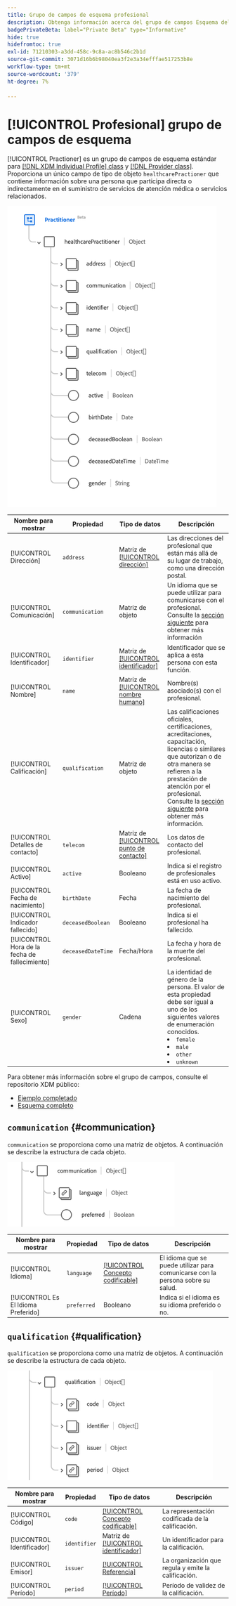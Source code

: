 ```yaml
---
title: Grupo de campos de esquema profesional
description: Obtenga información acerca del grupo de campos Esquema del profesional.
badgePrivateBeta: label="Private Beta" type="Informative"
hide: true
hidefromtoc: true
exl-id: 71210303-a3dd-458c-9c8a-ac8b546c2b1d
source-git-commit: 3071d16b6b98040ea3f2e3a34efffae517253b8e
workflow-type: tm+mt
source-wordcount: '379'
ht-degree: 7%

---
```


# [!UICONTROL Profesional] grupo de campos de esquema

[!UICONTROL Practioner] es un grupo de campos de esquema estándar para [[!DNL XDM Individual Profile] class](../../../classes/individual-profile.md) y [[!DNL Provider class]](../../../classes/provider.md). Proporciona un único campo de tipo de objeto `healthcarePractioner` que contiene información sobre una persona que participa directa o indirectamente en el suministro de servicios de atención médica o servicios relacionados.

![Estructura del grupo de campos](../../../images/healthcare/field-groups/practitioner/practitioner.png)

| Nombre para mostrar | Propiedad | Tipo de datos | Descripción |
| --- | --- | --- | --- |
| [!UICONTROL Dirección] | `address` | Matriz de [[!UICONTROL dirección]](../data-types/address.md) | Las direcciones del profesional que están más allá de su lugar de trabajo, como una dirección postal. |
| [!UICONTROL Comunicación] | `communication` | Matriz de objeto | Un idioma que se puede utilizar para comunicarse con el profesional. Consulte la [sección siguiente](#communication) para obtener más información |
| [!UICONTROL Identificador] | `identifier` | Matriz de [[!UICONTROL identificador]](../data-types/identifier.md) | Identificador que se aplica a esta persona con esta función. |
| [!UICONTROL Nombre] | `name` | Matriz de [[!UICONTROL nombre humano]](../data-types/human-name.md) | Nombre(s) asociado(s) con el profesional. |
| [!UICONTROL Calificación] | `qualification` | Matriz de objeto | Las calificaciones oficiales, certificaciones, acreditaciones, capacitación, licencias o similares que autorizan o de otra manera se refieren a la prestación de atención por el profesional. Consulte la [sección siguiente](#qualification) para obtener más información. |
| [!UICONTROL Detalles de contacto] | `telecom` | Matriz de [[!UICONTROL punto de contacto]](../data-types/contact-point.md) | Los datos de contacto del profesional. |
| [!UICONTROL Activo] | `active` | Booleano | Indica si el registro de profesionales está en uso activo. |
| [!UICONTROL Fecha de nacimiento] | `birthDate` | Fecha | La fecha de nacimiento del profesional. |
| [!UICONTROL Indicador fallecido] | `deceasedBoolean` | Booleano | Indica si el profesional ha fallecido. |
| [!UICONTROL Hora de la fecha de fallecimiento] | `deceasedDateTime` | Fecha/Hora | La fecha y hora de la muerte del profesional. |
| [!UICONTROL Sexo] | `gender` | Cadena | La identidad de género de la persona. El valor de esta propiedad debe ser igual a uno de los siguientes valores de enumeración conocidos. <li> `female` </li> <li> `male` </li> <li> `other` </li> <li> `unknown`</li> |

Para obtener más información sobre el grupo de campos, consulte el repositorio XDM público:

* [Ejemplo completado](https://github.com/adobe/xdm/blob/master/extensions/industry/healthcare/fhir/fieldgroups/practitioner.example.1.json)
* [Esquema completo](https://github.com/adobe/xdm/blob/master/extensions/industry/healthcare/fhir/fieldgroups/practitioner.schema.json)

## `communication` {#communication}

`communication` se proporciona como una matriz de objetos. A continuación se describe la estructura de cada objeto.

![estructura de comunicación](../../../images/healthcare/field-groups/practitioner/communication.png)

| Nombre para mostrar | Propiedad | Tipo de datos | Descripción |
| --- | --- | --- | --- |
| [!UICONTROL Idioma] | `language` | [[!UICONTROL Concepto codificable]](../data-types/codeable-concept.md) | El idioma que se puede utilizar para comunicarse con la persona sobre su salud. |
| [!UICONTROL Es El Idioma Preferido] | `preferred` | Booleano | Indica si el idioma es su idioma preferido o no. |

## `qualification` {#qualification}

`qualification` se proporciona como una matriz de objetos. A continuación se describe la estructura de cada objeto.

![estructura de calificación](../../../images/healthcare/field-groups/practitioner/qualification.png)

| Nombre para mostrar | Propiedad | Tipo de datos | Descripción |
| --- | --- | --- | --- |
| [!UICONTROL Código] | `code` | [[!UICONTROL Concepto codificable]](../data-types/codeable-concept.md) | La representación codificada de la calificación. |
| [!UICONTROL Identificador] | `identifier` | Matriz de [[!UICONTROL identificador]](../data-types/identifier.md) | Un identificador para la calificación. |
| [!UICONTROL Emisor] | `issuer` | [[!UICONTROL Referencia]](../data-types/reference.md) | La organización que regula y emite la calificación. |
| [!UICONTROL Período] | `period` | [[!UICONTROL Período]](../data-types/period.md) | Período de validez de la calificación. |
